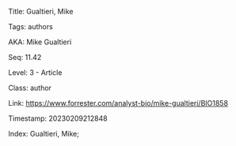 Title:  Gualtieri, Mike

Tags:   authors

AKA:    Mike Gualtieri

Seq:    11.42

Level:  3 - Article

Class:  author

Link:   https://www.forrester.com/analyst-bio/mike-gualtieri/BIO1858

Timestamp: 20230209212848

Index:  Gualtieri, Mike; 
